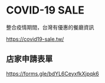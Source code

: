 # COVID-19 SALE
整合疫情期間，台灣有優惠的餐廳資訊

https://covid19-sale.tw/



## 店家申請表單
https://forms.gle/bdYL6CeyxfkXjpqk6
